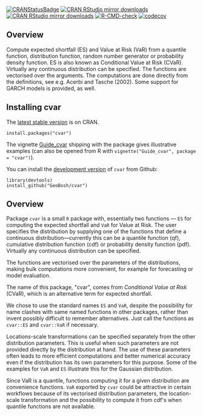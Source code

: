 [![CRANStatusBadge](https://www.r-pkg.org/badges/version/cvar)](https://cran.r-project.org/package=cvar)
[![CRAN RStudio mirror downloads](https://cranlogs.r-pkg.org/badges/cvar)](https://www.r-pkg.org/pkg/cvar)
[![CRAN RStudio mirror downloads](https://cranlogs.r-pkg.org/badges/grand-total/cvar?color=blue)](https://r-pkg.org/pkg/cvar)
[![R-CMD-check](https://github.com/GeoBosh/cvar/workflows/R-CMD-check/badge.svg)](https://github.com/GeoBosh/cvar/actions)
[![codecov](https://codecov.io/gh/GeoBosh/cvar/branch/master/graph/badge.svg?token=2SW9HKG71Y)](https://app.codecov.io/gh/GeoBosh/cvar)

 
## Overview

Compute expected shortfall (ES) and Value at Risk (VaR) from a
quantile function, distribution function, random number generator or
probability density function.  ES is also known as Conditional Value
at Risk (CVaR). Virtually any continuous distribution can be
specified.  The functions are vectorised over the arguments.
The computations are done directly from the definitions, see e.g. Acerbi
and Tasche (2002). Some support for GARCH models is provided, as well.


## Installing cvar

The [latest stable version](https://cran.r-project.org/package=cvar) is on CRAN. 

    install.packages("cvar")

The vignette
[Guide_cvar]( https://CRAN.R-project.org/package=cvar/vignettes/Guide_cvar.pdf) shipping
with the package gives illustrative examples (can also be opened from R with
`vignette("Guide_cvar", package = "cvar")`).

You can install the [development version](https://github.com/GeoBosh/cvar) of `cvar` from Github:

    library(devtools)
    install_github("GeoBosh/cvar")


## Overview

Package `cvar` is a small `R` package with, essentially two
functions &#x2014; `ES` for computing the expected shortfall
and `VaR` for Value at Risk.  The user specifies the
distribution by supplying one of the functions that define a
continuous distribution&#x2014;currently this can be a quantile
function (qf), cumulative distribution function (cdf) or
probability density function (pdf). Virtually any continuous
distribution can be specified.

The functions are vectorised over the parameters of the
distributions, making bulk computations more convenient, for
example for forecasting or model evaluation.

The name of this package, "cvar", comes from *Conditional Value at
Risk* (CVaR), which is an alternative term for expected shortfall.

We chose to use the standard names `ES` and `VaR`,
despite the possibility for name clashes with same named
functions in other packages, rather than invent possibly
difficult to remember alternatives. Just call the functions as
`cvar::ES` and `cvar::VaR` if necessary.

Locations-scale transformations can be specified separately
from the other distribution parameters. This is useful when
such parameters are not provided directly by the distribution
at hand. The use of these parameters often leads to more
efficient computations and better numerical accuracy even if
the distribution has its own parameters for this purpose. Some
of the examples for `VaR` and `ES` illustrate this
for the Gaussian distribution.

Since VaR is a quantile, functions computing it for a given
distribution are convenience functions. `VaR` exported by
`cvar` could be attractive in certain workflows because of
its vectorised distribution parameters, the location-scale
transformation and the possibility to compute it from cdf's
when quantile functions are not available.

